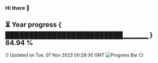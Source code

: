 ### Hi there 👋
⏳ Year progress { █████████████████████████▁▁▁▁▁ } 84.94 %
---
⏰ Updated on Tue, 07 Nov 2023 00:28:30 GMT
![Progress Bar CI](https://github.com/Moyi321/Moyi321/workflows/Progress%20Bar%20CI/badge.svg)
